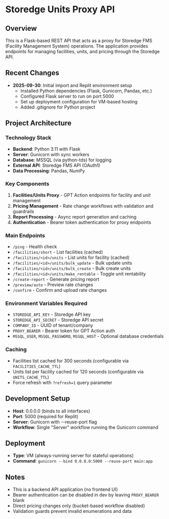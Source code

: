 # Storedge Units Proxy API

## Overview
This is a Flask-based REST API that acts as a proxy for Storedge FMS (Facility Management System) operations. The application provides endpoints for managing facilities, units, and pricing through the Storedge API.

## Recent Changes
- **2025-09-30**: Initial import and Replit environment setup
  - Installed Python dependencies (Flask, Gunicorn, Pandas, etc.)
  - Configured Flask server to run on port 5000
  - Set up deployment configuration for VM-based hosting
  - Added .gitignore for Python project

## Project Architecture

### Technology Stack
- **Backend**: Python 3.11 with Flask
- **Server**: Gunicorn with sync workers
- **Database**: MSSQL (via python-tds) for logging
- **External API**: Storedge FMS API (OAuth1)
- **Data Processing**: Pandas, NumPy

### Key Components
1. **Facilities/Units Proxy** - GPT Action endpoints for facility and unit management
2. **Pricing Management** - Rate change workflows with validation and guardrails
3. **Report Processing** - Async report generation and caching
4. **Authentication** - Bearer token authentication for proxy endpoints

### Main Endpoints
- `/ping` - Health check
- `/facilities/short` - List facilities (cached)
- `/facilities/<id>/units` - List units for facility (cached)
- `/facilities/<id>/units/bulk_update` - Bulk update units
- `/facilities/<id>/units/bulk_create` - Bulk create units
- `/facilities/<id>/units/make_rentable` - Toggle unit rentability
- `/create-report` - Generate pricing report
- `/preview/auto` - Preview rate changes
- `/confirm` - Confirm and upload rate changes

### Environment Variables Required
- `STOREDGE_API_KEY` - Storedge API key
- `STOREDGE_API_SECRET` - Storedge API secret
- `COMPANY_ID` - UUID of tenant/company
- `PROXY_BEARER` - Bearer token for GPT Action auth
- `MSSQL_USER`, `MSSQL_PASSWORD`, `MSSQL_HOST` - Optional database credentials

### Caching
- Facilities list cached for 300 seconds (configurable via `FACILITIES_CACHE_TTL`)
- Units list per facility cached for 120 seconds (configurable via `UNITS_CACHE_TTL`)
- Force refresh with `?refresh=1` query parameter

## Development Setup
- **Host**: 0.0.0.0 (binds to all interfaces)
- **Port**: 5000 (required for Replit)
- **Server**: Gunicorn with --reuse-port flag
- **Workflow**: Single "Server" workflow running the Gunicorn command

## Deployment
- **Type**: VM (always-running server for stateful operations)
- **Command**: `gunicorn --bind 0.0.0.0:5000 --reuse-port main:app`

## Notes
- This is a backend API application (no frontend UI)
- Bearer authentication can be disabled in dev by leaving `PROXY_BEARER` blank
- Direct pricing changes only (bucket-based workflow disabled)
- Validation guards prevent invalid enumerations and data
